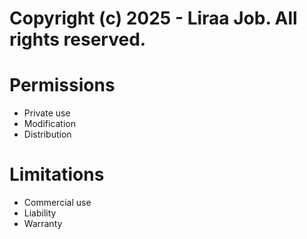 # Copyright (c) 2025 - Liraa Job. All rights reserved.


# Permissions

- Private use
- Modification
- Distribution


# Limitations

- Commercial use
- Liability
- Warranty
